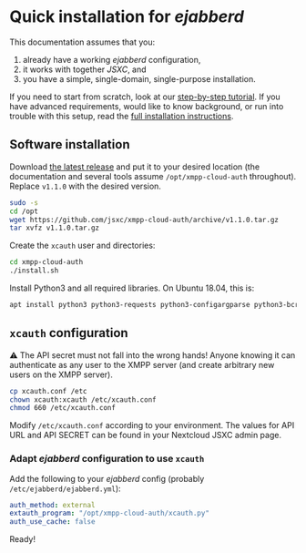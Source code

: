 # Quick installation for *ejabberd*

This documentation assumes that you:
1. already have a working *ejabberd* configuration,
1. it works with together *JSXC*, and
1. you have a simple, single-domain, single-purpose installation.

If you need to start from scratch, look at our
[step-by-step tutorial](https://github.com/jsxc/xmpp-cloud-auth/wiki/raspberry-pi-en).
If you have advanced requirements, would like to know background,
or run into trouble with this setup, read the
[full installation instructions](./Installation.md).

## Software installation

Download [the latest release](https://github.com/jsxc/xmpp-cloud-auth/releases)
and put it to your desired location (the documentation and several tools assume
`/opt/xmpp-cloud-auth` throughout). Replace `v1.1.0` with the desired version.
```sh
sudo -s
cd /opt
wget https://github.com/jsxc/xmpp-cloud-auth/archive/v1.1.0.tar.gz
tar xvfz v1.1.0.tar.gz
```

Create the `xcauth` user and directories:
```sh
cd xmpp-cloud-auth
./install.sh
```

Install Python3 and all required libraries. On Ubuntu 18.04, this is:
```sh
apt install python3 python3-requests python3-configargparse python3-bcrypt python3-bsddb3
```

## `xcauth` configuration

:warning: The API secret must not fall into the wrong hands!
Anyone knowing it can authenticate as any user to the XMPP server
(and create arbitrary new users on the XMPP server).

```sh
cp xcauth.conf /etc
chown xcauth:xcauth /etc/xcauth.conf
chmod 660 /etc/xcauth.conf
```
Modify `/etc/xcauth.conf` according to your environment. The values for
API URL and API SECRET can be found in your Nextcloud JSXC admin page.

### Adapt *ejabberd* configuration to use `xcauth`

Add the following to your *ejabberd* config (probably `/etc/ejabberd/ejabberd.yml`):
```YaML
auth_method: external
extauth_program: "/opt/xmpp-cloud-auth/xcauth.py"
auth_use_cache: false
```

Ready!
